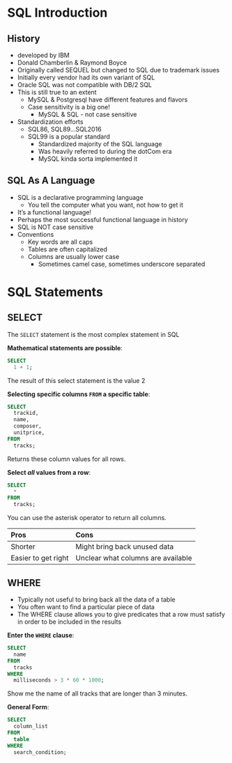 # SQL Introduction

## History

- developed by IBM
- Donald Chamberlin & Raymond Boyce
- Originally called SEQUEL but changed to SQL due to trademark issues
- Initially every vendor had its own variant of SQL
- Oracle SQL was not compatible with DB/2 SQL
- This is still true to an extent
  - MySQL & Postgresql have different features and flavors
  - Case sensitivity is a big one!
    - MySQL & SQL - not case sensitive
- Standardization efforts
  - SQL86, SQL89...SQL2016
  - SQL99 is a popular standard
    - Standardized majority of the SQL language
    - Was heavily referred to during the dotCom era
    - MySQL kinda sorta implemented it

## SQL As A Language

- SQL is a declarative programming language
  - You tell the computer what you want, not how to get it
- It’s a functional language!
- Perhaps the most successful functional language in history
- SQL is NOT case sensitive
- Conventions
  - Key words are all caps
  - Tables are often capitalized
  - Columns are usually lower case
    - Sometimes camel case, sometimes underscore separated

# SQL Statements

## SELECT

The `SELECT` statement is the most complex statement in SQL

**Mathematical statements are possible**:

```sql
SELECT
  1 + 1;
```

The result of this select statement is the value 2

**Selecting specific columns `FROM` a specific table**:

```sql
SELECT
  trackid,
  name,
  composer,
  unitprice,
FROM
  tracks;
```

Returns these column values for all rows.

**Select _all_ values from a row**:

```sql
SELECT
  *
FROM
  tracks;
```

You can use the asterisk operator to return all columns.

| Pros | Cons |
| :-- | :-- |
| Shorter | Might bring back unused data |
| Easier to get right | Unclear what columns are available |

## WHERE

- Typically not useful to bring back all the data of a table
- You often want to find a particular piece of data
- The WHERE clause allows you to give predicates that a row must satisfy in order to be included in the results

**Enter the `WHERE` clause**:

```sql
SELECT
  name
FROM
  tracks
WHERE
  milliseconds > 3 * 60 * 1000;
```

Show me the name of all tracks that are longer than 3 minutes.

**General Form**:

```sql
SELECT
  column_list
FROM
  table
WHERE
  search_condition;
```
